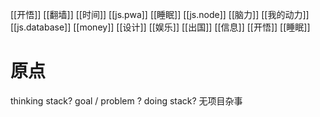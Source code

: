[[开悟]]
[[翻墙]]
[[时间]]
[[js.pwa]]
[[睡眠]]
[[js.node]]
[[脑力]]
[[我的动力]]
[[js.database]]
[[money]]
[[设计]]
[[娱乐]]
[[出国]]
[[信息]]
[[开悟]]
[[睡眠]]
# 原点
thinking stack?
goal / problem ?
doing stack?
无项目杂事